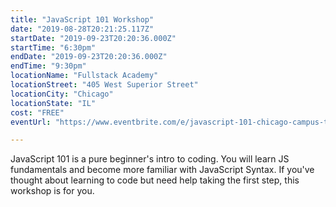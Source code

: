 ```yaml
---
title: "JavaScript 101 Workshop"
date: "2019-08-28T20:21:25.117Z"
startDate: "2019-09-23T20:20:36.000Z"
startTime: "6:30pm"
endDate: "2019-09-23T20:20:36.000Z"
endTime: "9:30pm"
locationName: "Fullstack Academy"
locationStreet: "405 West Superior Street"
locationCity: "Chicago"
locationState: "IL"
cost: "FREE"
eventUrl: "https://www.eventbrite.com/e/javascript-101-chicago-campus-tickets-63173677169"

---
```


JavaScript 101 is a pure beginner's intro to coding. You will learn JS fundamentals and become more familiar with JavaScript Syntax. If you've thought about learning to code but need help taking the first step, this workshop is for you.


